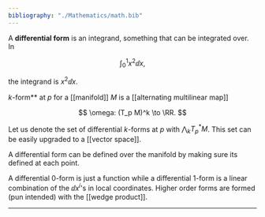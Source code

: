 ```yaml
---
bibliography: "./Mathematics/math.bib"
---
```


A **differential form** is an integrand, something that can be integrated over. In 

$$
\int_0^1 x^2 \dd{x},
$$

the integrand is $x^2 \dd{x}$.



$k$-form** at $p$ for a [[manifold]] $M$ is a [[alternating multilinear map]]

$$
\omega: (T_p M)^k \to \RR.
$$

Let us denote the set of differential $k$-forms at $p$ with $\bigwedge_k T^*_p M$. This set can be easily upgraded to a [[vector space]].

A differential form can be defined over the manifold by making sure its defined at each point. 

A differential 0-form is just a function while a differential 1-form is a linear combination of the $\dd{x}^i$'s in local coordinates. Higher order forms are formed (pun intended) with the [[wedge product]].



---